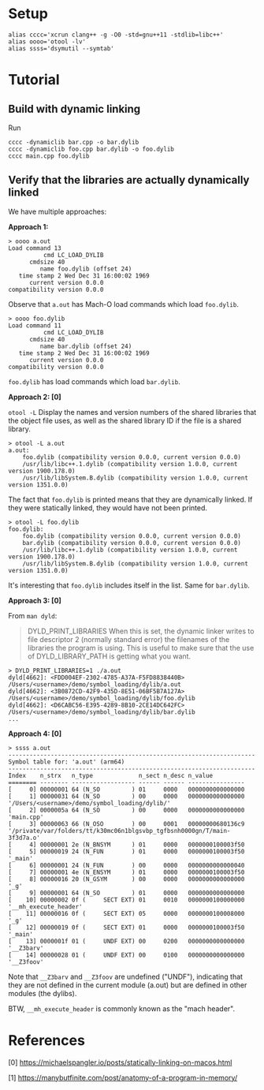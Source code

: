 # Setup

```
alias cccc='xcrun clang++ -g -O0 -std=gnu++11 -stdlib=libc++'
alias oooo='otool -lv'
alias ssss='dsymutil --symtab'
```

# Tutorial

## Build with dynamic linking

Run
```
cccc -dynamiclib bar.cpp -o bar.dylib
cccc -dynamiclib foo.cpp bar.dylib -o foo.dylib
cccc main.cpp foo.dylib
```


## Verify that the libraries are actually __dynamically__ linked


We have multiple approaches:

**Approach 1:**
```
> oooo a.out
Load command 13
          cmd LC_LOAD_DYLIB
      cmdsize 40
         name foo.dylib (offset 24)
   time stamp 2 Wed Dec 31 16:00:02 1969
      current version 0.0.0
compatibility version 0.0.0
```
Observe that `a.out` has Mach-O load commands which load `foo.dylib`.


```
> oooo foo.dylib
Load command 11
          cmd LC_LOAD_DYLIB
      cmdsize 40
         name bar.dylib (offset 24)
   time stamp 2 Wed Dec 31 16:00:02 1969
      current version 0.0.0
compatibility version 0.0.0
```

`foo.dylib` has load commands which load `bar.dylib`.


**Approach 2: [0]**

`otool -L` Display the names and version numbers of the shared libraries that the object file uses, as well as the shared library ID if the file is a shared library.

```
> otool -L a.out
a.out:
	foo.dylib (compatibility version 0.0.0, current version 0.0.0)
	/usr/lib/libc++.1.dylib (compatibility version 1.0.0, current version 1900.178.0)
	/usr/lib/libSystem.B.dylib (compatibility version 1.0.0, current version 1351.0.0)
```
The fact that `foo.dylib` is printed means that they are dynamically linked.
If they were statically linked, they would have not been printed.


```
> otool -L foo.dylib
foo.dylib:
	foo.dylib (compatibility version 0.0.0, current version 0.0.0)
	bar.dylib (compatibility version 0.0.0, current version 0.0.0)
	/usr/lib/libc++.1.dylib (compatibility version 1.0.0, current version 1900.178.0)
	/usr/lib/libSystem.B.dylib (compatibility version 1.0.0, current version 1351.0.0)
```
It's interesting that `foo.dylib` includes itself in the list. Same for `bar.dylib`.


**Approach 3: [0]**

From `man dyld`:
> DYLD_PRINT_LIBRARIES
> When this is set, the dynamic linker writes to file descriptor 2
  (normally standard error) the filenames of the libraries the program is
  using. This is useful to make sure that the use of DYLD_LIBRARY_PATH is
  getting what you want.

```
> DYLD_PRINT_LIBRARIES=1 ./a.out
dyld[4662]: <FDD004EF-2302-4785-A37A-F5FD8838440B> /Users/<username>/demo/symbol_loading/dylib/a.out
dyld[4662]: <3B0872CD-42F9-435D-8E51-06BF5B7A127A> /Users/<username>/demo/symbol_loading/dylib/foo.dylib
dyld[4662]: <D6CABC56-E395-4289-8B10-2CE14DC642FC> /Users/<username>/demo/symbol_loading/dylib/bar.dylib
...
```


**Approach 4: [0]**
```
> ssss a.out
----------------------------------------------------------------------
Symbol table for: 'a.out' (arm64)
----------------------------------------------------------------------
Index    n_strx   n_type             n_sect n_desc n_value
======== -------- ------------------ ------ ------ ----------------
[     0] 00000001 64 (N_SO         ) 01     0000   0000000000000000
[     1] 00000031 64 (N_SO         ) 00     0000   0000000000000000 '/Users/<username>/demo/symbol_loading/dylib/'
[     2] 0000005a 64 (N_SO         ) 00     0000   0000000000000000 'main.cpp'
[     3] 00000063 66 (N_OSO        ) 00     0001   00000000680136c9 '/private/var/folders/tt/k30mc06n1blgsvbp_tgfbsnh0000gn/T/main-3f3d7a.o'
[     4] 00000001 2e (N_BNSYM      ) 01     0000   0000000100003f50
[     5] 00000019 24 (N_FUN        ) 01     0000   0000000100003f50 '_main'
[     6] 00000001 24 (N_FUN        ) 00     0000   0000000000000040
[     7] 00000001 4e (N_ENSYM      ) 01     0000   0000000100003f50
[     8] 00000016 20 (N_GSYM       ) 00     0000   0000000000000000 '_g'
[     9] 00000001 64 (N_SO         ) 01     0000   0000000000000000
[    10] 00000002 0f (     SECT EXT) 01     0010   0000000100000000 '__mh_execute_header'
[    11] 00000016 0f (     SECT EXT) 05     0000   0000000100008000 '_g'
[    12] 00000019 0f (     SECT EXT) 01     0000   0000000100003f50 '_main'
[    13] 0000001f 01 (     UNDF EXT) 00     0200   0000000000000000 '__Z3barv'
[    14] 00000028 01 (     UNDF EXT) 00     0100   0000000000000000 '__Z3foov'
```

Note that `__Z3barv` and `__Z3foov` are undefined ("UNDF"), indicating that they are not defined in the current module (a.out) but are defined in other modules (the dylibs).

BTW, `__mh_execute_header` is commonly known as the "mach header".



# References

[0] https://michaelspangler.io/posts/statically-linking-on-macos.html

[1] https://manybutfinite.com/post/anatomy-of-a-program-in-memory/
